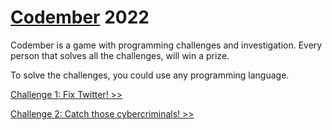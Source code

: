 # [Codember](https://codember.dev) 2022

Codember is a game with programming challenges and investigation. Every person that solves all the challenges, will win a prize.

To solve the challenges, you could use any programming language.

[Challenge 1: Fix Twitter! >>](./01_Fix_Twitter/01_fix_twitter.md)

[Challenge 2: Catch those cybercriminals! >>](./02_Catch_Those_Cybercriminals/02_catch_those_cybercriminals.md)
